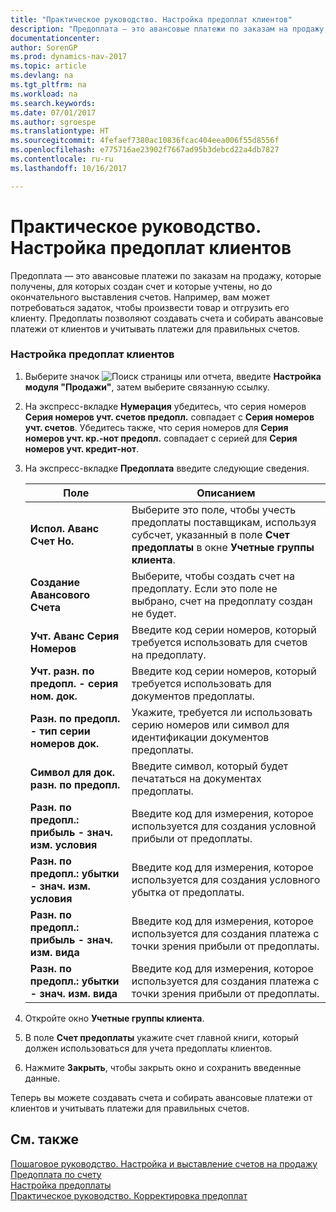 ```yaml
---
title: "Практическое руководство. Настройка предоплат клиентов"
description: "Предоплата — это авансовые платежи по заказам на продажу, которые получены, для которых создан счет и которые учтены, но до окончательного выставления счетов. Например, вам может потребоваться задаток, чтобы произвести товар и отгрузить его клиенту. Предоплаты позволяют создавать счета и собирать авансовые платежи от клиентов и учитывать платежи для правильных счетов."
documentationcenter: 
author: SorenGP
ms.prod: dynamics-nav-2017
ms.topic: article
ms.devlang: na
ms.tgt_pltfrm: na
ms.workload: na
ms.search.keywords: 
ms.date: 07/01/2017
ms.author: sgroespe
ms.translationtype: HT
ms.sourcegitcommit: 4fefaef7380ac10836fcac404eea006f55d8556f
ms.openlocfilehash: e775716ae23902f7667ad95b3debcd22a4db7827
ms.contentlocale: ru-ru
ms.lasthandoff: 10/16/2017

---
```

# <a name="how-to-set-up-customer-prepayments"></a>Практическое руководство. Настройка предоплат клиентов
Предоплата — это авансовые платежи по заказам на продажу, которые получены, для которых создан счет и которые учтены, но до окончательного выставления счетов. Например, вам может потребоваться задаток, чтобы произвести товар и отгрузить его клиенту. Предоплаты позволяют создавать счета и собирать авансовые платежи от клиентов и учитывать платежи для правильных счетов.  
  
### <a name="to-set-up-customer-prepayments"></a>Настройка предоплат клиентов  
  
1.  Выберите значок ![Поиск страницы или отчета](media/ui-search/search_small.png "Значок поиска страницы или отчета"), введите **Настройка модуля "Продажи"**, затем выберите связанную ссылку.  
  
2.  На экспресс-вкладке **Нумерация** убедитесь, что серия номеров **Серия номеров учт. счетов предопл.** совпадает с **Серия номеров учт. счетов**. Убедитесь также, что серия номеров для **Серия номеров учт. кр.-нот предопл.** совпадает с серией для **Серия номеров учт. кредит-нот**.  
  
3.  На экспресс-вкладке **Предоплата** введите следующие сведения.  
  
    |Поле|Описанием|  
    |---------------------------------|---------------------------------------|  
    |**Испол. Аванс Счет Но.**|Выберите это поле, чтобы учесть предоплаты поставщикам, используя субсчет, указанный в поле **Счет предоплаты** в окне **Учетные группы клиента**.|  
    |**Создание Авансового Счета**|Выберите, чтобы создать счет на предоплату. Если это поле не выбрано, счет на предоплату создан не будет.|  
    |**Учт. Аванс Серия Номеров**|Введите код серии номеров, который требуется использовать для счетов на предоплату.|  
    |**Учт. разн. по предопл. - серия ном. док.**|Введите код серии номеров, который требуется использовать для документов предоплаты.|  
    |**Разн. по предопл. - тип серии номеров док.**|Укажите, требуется ли использовать серию номеров или символ для идентификации документов предоплаты.|  
    |**Символ для док. разн. по предопл.**|Введите символ, который будет печататься на документах предоплаты.|  
    |**Разн. по предопл.: прибыль - знач. изм. условия**|Введите код для измерения, которое используется для создания условной прибыли от предоплаты.|  
    |**Разн. по предопл.: убытки - знач. изм. условия**|Введите код для измерения, которое используется для создания условного убытка от предоплаты.|  
    |**Разн. по предопл.: прибыль - знач. изм. вида**|Введите код для измерения, которое используется для создания платежа с точки зрения прибыли от предоплаты.|  
    |**Разн. по предопл.: убытки - знач. изм. вида**|Введите код для измерения, которое используется для создания платежа с точки зрения прибыли от предоплаты.|  
  
4.  Откройте окно **Учетные группы клиента**.  
  
5.  В поле **Счет предоплаты** укажите счет главной книги, который должен использоваться для учета предоплаты клиентов.  
  
6.  Нажмите **Закрыть**, чтобы закрыть окно и сохранить введенные данные.  
  
 Теперь вы можете создавать счета и собирать авансовые платежи от клиентов и учитывать платежи для правильных счетов.  
  
## <a name="see-also"></a>См. также  
 [Пошаговое руководство. Настройка и выставление счетов на продажу](../../walkthrough-setting-up-and-invoicing-sales-prepayments.md)   
 [Предоплата по счету](invoice-prepayments.md)   
 [Настройка предоплаты](set-up-prepayments.md)   
 [Практическое руководство. Корректировка предоплат](how-to-correct-prepayments.md)
